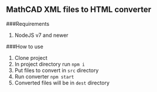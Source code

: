 ## MathCAD XML files to HTML converter

###Requirements
1. NodeJS v7 and newer

###How to use
1. Clone project
2. In project directory run `npm i`
3. Put files to convert in `src` directory
4. Run converter `npm start`
5. Converted files will be in `dest` directory
